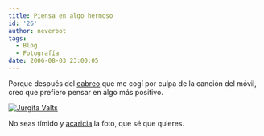 ```yaml
---
title: Piensa en algo hermoso
id: '26'
author: neverbot
tags:
  - Blog
  - Fotografía
date: 2006-08-03 23:00:05
---
```


Porque después del [cabreo](https://www.neverbot.com/2006/07/03/una-tarde-que-jamas-recuperare/) que me cogí por culpa de la canción del móvil, creo que prefiero pensar en algo más positivo.

[![Jurgita Valts](./jurgita_valts.jpg "Jurgita Valts")](./jurgita_valts.jpg)

No seas tímido y [acaricia](./jurgita_valts.jpg) la foto, que sé que quieres.